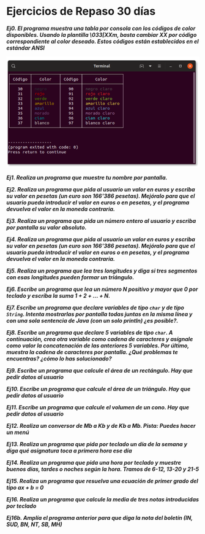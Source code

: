 # Ejercicios de Repaso 30 días

***Ej0. El programa muestra una tabla por consola con los códigos de color disponibles. Usando la plantilla \033[XXm, basta cambiar XX por código correspondiente al color deseado. Estos códigos están establecidos en el estándar ANSI***

![img.png](SalidayEntradaDatos/img.png)

***Ej1. Realiza un programa que muestre tu nombre por pantalla.***

***Ej2. Realiza un programa que pida al usuario un valor en euros y escriba su valor en pesetas (un euro son 166'386 pesetas). Mejóralo para que el usuario pueda introducir el valor en euros o en pesetas, y el programa devuelva el valor en la moneda contraria.***

***Ej3. Realiza un programa que pida un número entero al usuario y escriba por pantalla su valor absoluto.***

***Ej4. Realiza un programa que pida al usuario un valor en euros y escriba su valor en pesetas (un euro son 166'386 pesetas). Mejóralo para que el usuario pueda introducir el valor en euros o en pesetas, y el programa devuelva el valor en la moneda contraria.***

***Ej5. Realiza un programa que lea tres longitudes y diga si tres segmentos con esas longitudes pueden formar un triángulo.***

***Ej6. Escribe un programa que lea un número N positivo y mayor que 0 por teclado y escriba la suma 1 + 2 + ... + N.***

***Ej7. Escribe un programa que declare variables de tipo `char` y de tipo `String`. Intenta mostrarlas por pantalla todas juntas en la misma línea y con una sola sentencia de Java (con un solo println) ¿es posible?.***

***Ej8. Escribe un programa que declare 5 variables de tipo `char`. A continuación, crea otra variable como cadena de caracteres y asígnale como valor la concatenación de las anteriores 5 variables. Por último, muestra la cadena de caracteres por pantalla. ¿Qué problemas te encuentras? ¿cómo lo has solucionado?***

***Ej9. Escribe un programa que calcule el área de un rectángulo. Hay que pedir datos al usuario***

***Ej10. Escribe un programa que calcule el área de un triángulo. Hay que pedir datos al usuario***

***Ej11. Escribe un programa que calcule el volumen de un cono. Hay que pedir datos al usuario***

***Ej12. Realiza un conversor de Mb a Kb y de Kb a Mb. Pista: Puedes hacer un menú***

***Ej13. Realiza un programa que pida por teclado un día de la semana y diga qué asignatura toca a primera hora ese día***

***Ej14. Realiza un programa que pida una hora por teclado y muestre buenos días, tardes o noches según la hora. Tramos de 6-12, 13-20 y 21-5***

***Ej15. Realiza un programa que resuelva una ecuación de primer grado del tipo ax + b = 0***

***Ej16. Realiza un programa que calcule la media de tres notas introducidas por teclado***

***Ej16b. Amplía el programa anterior para que diga la nota del boletín (IN, SUD, BN, NT, SB, MH)***








